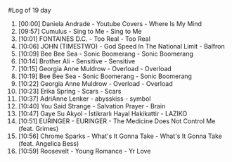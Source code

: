 #Log of 19 day

1. [00:00] Daniela Andrade - Youtube Covers - Where Is My Mind
1. [09:57] Cumulus - Sing to Me - Sing to Me
1. [10:01] FONTAINES D.C. - Too Real - Too Real
1. [10:06] JOHN (TIMESTWO) - God Speed In The National Limit - Balfron
1. [10:09] Bee Bee Sea - Sonic Boomerang - Sonic Boomerang
1. [10:14] Brother Ali - Sensitive - Sensitive
1. [10:15] Georgia Anne Muldrow - Overload - Overload
1. [10:19] Bee Bee Sea - Sonic Boomerang - Sonic Boomerang
1. [10:22] Georgia Anne Muldrow - Overload - Overload
1. [10:23] Erika Spring - Scars - Scars
1. [10:37] AdriAnne Lenker - abysskiss - symbol
1. [10:40] You Said Strange - Salvation Prayer - Brain
1. [10:47] Gaye Su Akyol - İstikrarlı Hayal Hakikattir - LAZIKO
1. [10:51] EURINGER - EURINGER - The Medicine Does Not Control Me (feat. Grimes)
1. [10:56] Chrome Sparks - What's It Gonna Take - What's It Gonna Take (feat. Angelica Bess)
1. [10:59] Roosevelt - Young Romance - Yr Love
